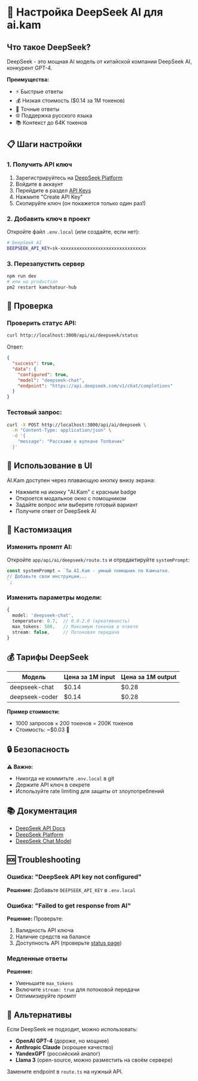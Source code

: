 # 🤖 Настройка DeepSeek AI для ai.kam

## Что такое DeepSeek?

DeepSeek - это мощная AI модель от китайской компании DeepSeek AI, конкурент GPT-4.

**Преимущества:**
- ⚡ Быстрые ответы
- 💰 Низкая стоимость ($0.14 за 1M токенов)
- 🎯 Точные ответы
- 🌐 Поддержка русского языка
- 📚 Контекст до 64K токенов

## 📋 Шаги настройки

### 1. Получить API ключ

1. Зарегистрируйтесь на [DeepSeek Platform](https://platform.deepseek.com/)
2. Войдите в аккаунт
3. Перейдите в раздел [API Keys](https://platform.deepseek.com/api_keys)
4. Нажмите "Create API Key"
5. Скопируйте ключ (он покажется только один раз!)

### 2. Добавить ключ в проект

Откройте файл `.env.local` (или создайте, если нет):

```bash
# DeepSeek AI
DEEPSEEK_API_KEY=sk-xxxxxxxxxxxxxxxxxxxxxxxxxxxxxxxx
```

### 3. Перезапустить сервер

```bash
npm run dev
# или на production
pm2 restart kamchatour-hub
```

## 🧪 Проверка

### Проверить статус API:
```bash
curl http://localhost:3000/api/ai/deepseek/status
```

Ответ:
```json
{
  "success": true,
  "data": {
    "configured": true,
    "model": "deepseek-chat",
    "endpoint": "https://api.deepseek.com/v1/chat/completions"
  }
}
```

### Тестовый запрос:
```bash
curl -X POST http://localhost:3000/api/ai/deepseek \
  -H "Content-Type: application/json" \
  -d '{
    "message": "Расскажи о вулкане Толбачик"
  }'
```

## 📱 Использование в UI

AI.Kam доступен через плавающую кнопку внизу экрана:
- Нажмите на иконку "AI.Kam" с красным badge
- Откроется модальное окно с помощником
- Задайте вопрос или выберите готовый вариант
- Получите ответ от DeepSeek AI

## 🎨 Кастомизация

### Изменить промпт AI:

Откройте `app/api/ai/deepseek/route.ts` и отредактируйте `systemPrompt`:

```typescript
const systemPrompt = `Ты AI.Kam - умный помощник по Камчатке.
// Добавьте свои инструкции...
`;
```

### Изменить параметры модели:

```typescript
{
  model: 'deepseek-chat',
  temperature: 0.7,  // 0.0-2.0 (креативность)
  max_tokens: 500,   // Максимум токенов в ответе
  stream: false,     // Потоковая передача
}
```

## 💰 Тарифы DeepSeek

| Модель | Цена за 1M input | Цена за 1M output |
|--------|------------------|-------------------|
| deepseek-chat | $0.14 | $0.28 |
| deepseek-coder | $0.14 | $0.28 |

**Пример стоимости:**
- 1000 запросов × 200 токенов = 200K токенов
- Стоимость: ~$0.03 💸

## 🔒 Безопасность

⚠️ **Важно:**
- Никогда не коммитьте `.env.local` в git
- Держите API ключ в секрете
- Используйте rate limiting для защиты от злоупотреблений

## 📚 Документация

- [DeepSeek API Docs](https://platform.deepseek.com/api-docs/)
- [DeepSeek Platform](https://platform.deepseek.com/)
- [DeepSeek Chat Model](https://platform.deepseek.com/docs/chat)

## 🆘 Troubleshooting

### Ошибка: "DeepSeek API key not configured"
**Решение:** Добавьте `DEEPSEEK_API_KEY` в `.env.local`

### Ошибка: "Failed to get response from AI"
**Решение:** Проверьте:
1. Валидность API ключа
2. Наличие средств на балансе
3. Доступность API (проверьте [status page](https://status.deepseek.com/))

### Медленные ответы
**Решение:** 
- Уменьшите `max_tokens`
- Включите `stream: true` для потоковой передачи
- Оптимизируйте промпт

## 🚀 Альтернативы

Если DeepSeek не подходит, можно использовать:
- **OpenAI GPT-4** (дороже, но мощнее)
- **Anthropic Claude** (хорошее качество)
- **YandexGPT** (российский аналог)
- **Llama 3** (open-source, можно разместить на своём сервере)

Замените endpoint в `route.ts` на нужный API.
